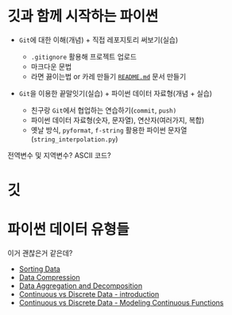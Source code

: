 #  깃과 함께 시작하는 파이썬
+ `Git`에 대한 이해(개념) + 직접 레포지토리 써보기(실습)
  - `.gitignore` 활용해 프로젝트 업로드
  - 마크다운 문법
  - 라면 끓이는법 or 카레 만들기 [`README.md`](http://readme.md) 문서 만들기

+ `Git`을 이용한 끝말잇기(실습) + 파이썬 데이터 자료형(개념 + 실습)
  - 친구랑 `Git`에서 협업하는 연습하기(`commit`, `push)`
  - 파이썬 데이터 자료형(숫자, 문자열), 연산자(여러가지, 복합)
  - 옛날 방식, `pyformat`, `f-string` 활용한 파이썬 문자열 (`string_interpolation.py`)

전역변수 및 지역변수? ASCII 코드?


# 깃


# 파이썬 데이터 유형들

이거 괜찮은거 같은데?   
* [Sorting Data](https://docs.google.com/document/d/1u8sppk_364mErAgsV9Bn9CQ7WecokBla_cwdDMs0HR8/edit)  
* [Data Compression](https://docs.google.com/document/d/1TcDwmRWRWqxL9FwR8NdQ8w3btr74eBpWV1eWSUspmfQ/edit)
* [Data Aggregation and Decomposition](https://docs.google.com/document/d/1dh_SYK-3T1KsJmKN0canawdjvYlUbkevaP30waYE6f4/edit)
* [Continuous vs Discrete Data - introduction](https://docs.google.com/document/d/1ZvVEeuOt_ly5cVvmqNAyQ1kfRhPWvZCPVsCdF2-1Sso/edit)
* [Continuous vs Discrete Data - Modeling Continuous Functions](https://docs.google.com/document/d/17xk3jFTEL9s83BOYkInWB9s0LPo5qLdtZQvWgU1cZtM/edit)